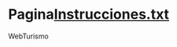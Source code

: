 # Pagina[Instrucciones.txt](https://github.com/fbogantes/PaginaWebTurismo/files/7043099/Instrucciones.txt)
WebTurismo
